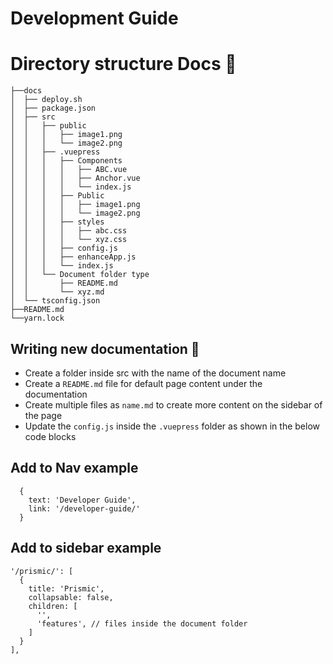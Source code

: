 # Development Guide

# Directory structure Docs :book:

```
├──docs
│  ├── deploy.sh
│  ├── package.json
│  ├── src
│  │   ├── public
│  │   │   ├── image1.png
│  │   │   └── image2.png
│  │   ├── .vuepress
│  │   │   ├── Components
│  │   │   │   ├── ABC.vue
│  │   │   │   ├── Anchor.vue
│  │   │   │   └── index.js
│  │   │   ├── Public
│  │   │   │   ├── image1.png
│  │   │   │   └── image2.png
│  │   │   ├── styles
│  │   │   │   ├── abc.css
│  │   │   │   └── xyz.css
│  │   │   ├── config.js
│  │   │   ├── enhanceApp.js
│  │   │   └── index.js
│  │   └── Document folder type
│  │       ├── README.md
│  │       └── xyz.md
│  └── tsconfig.json
├──README.md
└──yarn.lock
```

## Writing new documentation :book:
- Create a folder inside src with the name of the document name
- Create a ```README.md``` file for default page content under the documentation
- Create multiple files as ```name.md``` to create more content on the sidebar of the page
- Update the ```config.js``` inside the ```.vuepress``` folder as shown in the below code blocks

## Add to Nav example
```
  {
    text: 'Developer Guide',
    link: '/developer-guide/'
  }
```

## Add to sidebar example
```
'/prismic/': [
  {
    title: 'Prismic',
    collapsable: false,
    children: [
      '',
      'features', // files inside the document folder
    ]
  }
],
```
